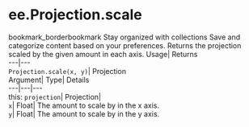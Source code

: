  
#  ee.Projection.scale 
bookmark_borderbookmark Stay organized with collections  Save and categorize content based on your preferences.
Returns the projection scaled by the given amount in each axis. 
Usage| Returns  
---|---  
`Projection.scale(x, y)`| Projection  
Argument| Type| Details  
---|---|---  
this: `projection`| Projection|   
`x`| Float| The amount to scale by in the x axis.  
`y`| Float| The amount to scale by in the y axis.  
